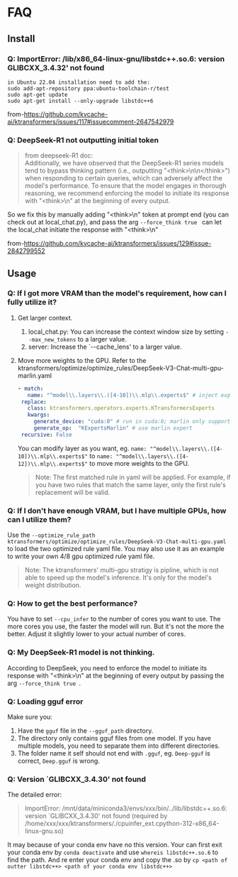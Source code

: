 # FAQ
## Install
### Q: ImportError: /lib/x86_64-linux-gnu/libstdc++.so.6: version GLIBCXX_3.4.32' not found
```
in Ubuntu 22.04 installation need to add the:
sudo add-apt-repository ppa:ubuntu-toolchain-r/test
sudo apt-get update
sudo apt-get install --only-upgrade libstdc++6
```
from-https://github.com/kvcache-ai/ktransformers/issues/117#issuecomment-2647542979
### Q: DeepSeek-R1 not outputting initial <think> token

> from deepseek-R1 doc:<br>
> Additionally, we have observed that the DeepSeek-R1 series models tend to bypass thinking pattern (i.e., outputting "\<think>\n\n\</think>") when responding to certain queries, which can adversely affect the model's performance. To ensure that the model engages in thorough reasoning, we recommend enforcing the model to initiate its response with "\<think>\n" at the beginning of every output.

So we fix this by manually adding "\<think>\n" token at prompt end (you can check out at local_chat.py),
and pass the arg `--force_think true ` can let the local_chat initiate the response with "\<think>\n"

from-https://github.com/kvcache-ai/ktransformers/issues/129#issue-2842799552

## Usage
### Q: If I got more VRAM than the model's requirement, how can I fully utilize it?

1. Get larger context.
   1. local_chat.py: You can increase the context window size by setting `--max_new_tokens` to a larger value.
   2. server: Increase the `--cache_lens' to a larger value.
2. Move more weights to the GPU.
    Refer to the ktransformers/optimize/optimize_rules/DeepSeek-V3-Chat-multi-gpu-marlin.yaml
    ```yaml
    - match:
       name: "^model\\.layers\\.([4-10])\\.mlp\\.experts$" # inject experts in layer 4~10 as marlin expert
     replace:
       class: ktransformers.operators.experts.KTransformersExperts  
       kwargs:
         generate_device: "cuda:0" # run in cuda:0; marlin only support GPU
         generate_op:  "KExpertsMarlin" # use marlin expert
     recursive: False
    ```
    You can modify layer as you want, eg. `name: "^model\\.layers\\.([4-10])\\.mlp\\.experts$"` to `name: "^model\\.layers\\.([4-12])\\.mlp\\.experts$"` to move more weights to the GPU.

    > Note: The first matched rule in yaml will be applied. For example, if you have two rules that match the same layer, only the first rule's replacement will be valid.


### Q: If I don't have enough VRAM, but I have multiple GPUs, how can I utilize them?

Use the `--optimize_rule_path ktransformers/optimize/optimize_rules/DeepSeek-V3-Chat-multi-gpu.yaml` to load the two optimized rule yaml file. You may also use it as an example to write your own 4/8 gpu optimized rule yaml file.

> Note: The ktransformers' multi-gpu stratigy is pipline, which is not able to speed up the model's inference. It's only for the model's weight distribution.

### Q: How to get the best performance?

You have to set `--cpu_infer` to the number of cores you want to use. The more cores you use, the faster the model will run. But it's not the more the better. Adjust it slightly lower to your actual number of cores.

### Q: My DeepSeek-R1 model is not thinking.

According to DeepSeek, you need to enforce the model to initiate its response with "\<think>\n" at the beginning of every output by passing the arg `--force_think true `.

### Q: Loading gguf error

Make sure you:
1. Have the `gguf` file in the `--gguf_path` directory.
2. The directory only contains gguf files from one model. If you have multiple models, you need to separate them into different directories.
3. The folder name it self should not end with `.gguf`, eg. `Deep-gguf` is correct, `Deep.gguf` is wrong.

### Q: Version `GLIBCXX_3.4.30' not found
The detailed error:
>ImportError: /mnt/data/miniconda3/envs/xxx/bin/../lib/libstdc++.so.6: version `GLIBCXX_3.4.30' not found (required by /home/xxx/xxx/ktransformers/./cpuinfer_ext.cpython-312-x86_64-linux-gnu.so)

It may because of your conda env have no this version. Your can first exit your conda env by `conda deactivate` and use `whereis libstdc++.so.6` to find the path. And re enter your conda env and copy the .so by `cp <path of outter libstdc++> <path of your conda env libstdc++>` 
